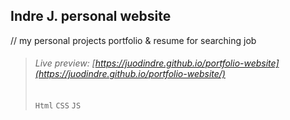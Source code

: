 ## Indre J. personal website 
// my personal projects portfolio & resume for searching job
<br>

> ###### Live preview: [https://juodindre.github.io/portfolio-website](https://juodindre.github.io/portfolio-website/)
> `Html` `CSS` `JS`

